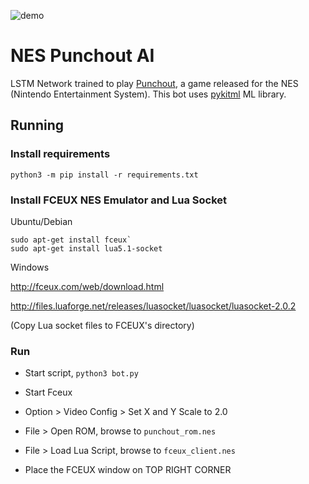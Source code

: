 ![demo](screenshot.gif)

# NES Punchout AI

LSTM Network trained to play [Punchout](https://en.wikipedia.org/wiki/Punch-Out!!_(NES)), a game released for the NES (Nintendo Entertainment System). This bot uses [pykitml](https://github.com/RainingComputers/pykitml) ML library.

## Running

### Install requirements

```python3 -m pip install -r requirements.txt```


### Install FCEUX NES Emulator and Lua Socket

Ubuntu/Debian

```
sudo apt-get install fceux`
sudo apt-get install lua5.1-socket
```

Windows

http://fceux.com/web/download.html

http://files.luaforge.net/releases/luasocket/luasocket/luasocket-2.0.2

(Copy Lua socket files to FCEUX's directory)


### Run 

+ Start script, `python3 bot.py`

+ Start Fceux

+ Option > Video Config > Set X and Y Scale to 2.0

+ File > Open ROM, browse to `punchout_rom.nes`

+ File > Load Lua Script, browse to `fceux_client.nes`

+ Place the FCEUX window on TOP RIGHT CORNER
